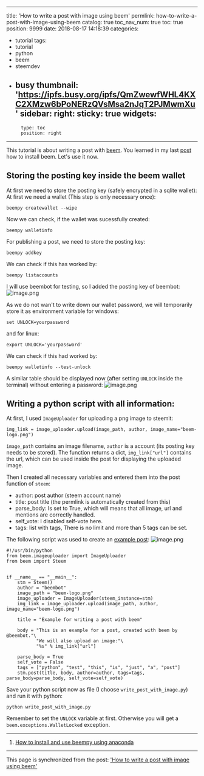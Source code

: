 
---
title: 'How to write a post with image using beem'
permlink: how-to-write-a-post-with-image-using-beem
catalog: true
toc_nav_num: true
toc: true
position: 9999
date: 2018-08-17 14:18:39
categories:
- tutorial
tags:
- tutorial
- python
- beem
- steemdev
- busy
thumbnail: 'https://ipfs.busy.org/ipfs/QmZwewfWHL4KXC2XMzw6bPoNERzQVsMsa2nJqT2PJMwmXu'
sidebar:
    right:
        sticky: true
widgets:
    -
        type: toc
        position: right
---


This tutorial is about writing a post with [beem](https://github.com/holgern/beem). You learned in my last [post](https://steemit.com/python/@holger80/how-to-install-and-use-beempy-using-anaconda) how to install beem. Let's use it now.

## Storing the posting key inside the beem wallet
At first we need to store the posting key (safely encrypted in a sqlite wallet):
At first we need a wallet (This step is only necessary once):
```
beempy createwallet --wipe
```
Now we can check, if the wallet was sucessfully created:
```
beempy walletinfo
```

For publishing a post, we need to store the posting key:
```
beempy addkey
```
We can check if this has worked by:
```
beempy listaccounts
```

I will use beembot for testing, so I added the posting key of beembot:
![image.png](https://ipfs.busy.org/ipfs/QmZwewfWHL4KXC2XMzw6bPoNERzQVsMsa2nJqT2PJMwmXu)


As we do not wan't to write down our wallet password, we will temporarily store it as environment variable for windows:
```
set UNLOCK=yourpassword
```
and for linux:
```
export UNLOCK='yourpassword'
```
We can check if this had worked by:
```
beempy walletinfo --test-unlock
```
A similar table  should be displayed now (after setting `UNLOCK` inside the terminal) without entering a password:
![image.png](https://ipfs.busy.org/ipfs/QmcrjbsKN16kRf2RMR6mQ2jGUFbthH64VznJAHBCGoeUhD)

## Writing a python script with all information:


At first, I used `ImageUploader` for uploading a png image to steemit:
```
img_link = image_uploader.upload(image_path, author, image_name="beem-logo.png")
```
`image_path` contains an image filename, `author` is a account (its posting key needs to be stored).
The function returns a dict, `img_link["url"]` contains the url, which can be used inside the post for displaying the uploaded image.

Then I created all necessary variables and entered them into the post function of `steem`:
* author: post author (steem account name)
* title: post title (the permlink is automatically created from this)
* parse_body: Is set to True, which will means that all image, url and mentions are correctly handled.
* self_vote: I disabled self-vote here.
* tags: list with tags, There is no limit and more than 5 tags can be set.

The following script was used to create an [example post](https://steemit.com/python/@beembot/example-for-writing-a-post-with-beem):
![image.png](https://ipfs.busy.org/ipfs/QmVTMJPRXAbzUL4VWYctj5Y5wPVz7isDegVtpftggNmYMg)

```
#!/usr/bin/python
from beem.imageuploader import ImageUploader
from beem import Steem


if __name__ == "__main__":
    stm = Steem()
    author = "beembot"
    image_path = "beem-logo.png"
    image_uploader = ImageUploader(steem_instance=stm)
    img_link = image_uploader.upload(image_path, author, image_name="beem-logo.png")
    
    title = "Example for writing a post with beem"

    body = "This is an example for a post, created with beem by @beembot."\
           "We will also upload an image:"\
           "%s" % img_link["url"]
           
    parse_body = True
    self_vote = False
    tags = ["python", "test", "this", "is", "just", "a", "post"]
    stm.post(title, body, author=author, tags=tags, parse_body=parse_body, self_vote=self_vote)
```
Save your python script now as file (I choose `write_post_with_image.py`) and run it with python:
```
python write_post_with_image.py
```
Remember to set the `UNLOCK` variable at first. Otherwise you will get a `beem.exceptions.WalletLocked` exception.

____
1. [How to install and use beempy using anaconda](https://steemit.com/python/@holger80/how-to-install-and-use-beempy-using-anaconda)

- - -

This page is synchronized from the post: ['How to write a post with image using beem'](https://steemit.com/@holger80/how-to-write-a-post-with-image-using-beem)
